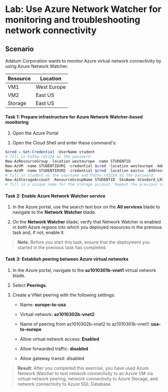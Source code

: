 # Lab: Use Azure Network Watcher for monitoring and troubleshooting network connectivity

## Scenario
  
Adatum Corporation wants to monitor Azure virtual network connectivity by using Azure Network Watcher.

| Resource | Location      |
|----------|---------------|
| VM1      | West Europe   |
| VM2      | East US       |
| Storage  | East US       |


#### Task 1: Prepare infrastructure for Azure Network Watcher-based monitoring

1. Open the Azure Portal

1. Open the Cloud Shell and enter these command's:

```powershell
$cred = Get-Credential -UserName student
# fill in Pa55w.rd1234 as the password
New-AzResourceGroup -location westeurope -name STUDENTID
New-AzVM -name STUDENTIDVM1 -credential $cred -location westeurope -Addressprefix '10.1.0.0/16' -VirtualNetworkName vnet1 -subnetname default -SubnetAddressPrefix '10.1.0.0/24'
New-AzVM -name STUDENTIDVM2 -credential $cred -location eastus -Addressprefix '10.2.0.0/16' -VirtualNetworkName vnet1 -subnetname default -SubnetAddressPrefix '10.2.0.0/24'
# fill in student as the username and Pa55w.rd1234 as the password
New-AzStorageAccount -ResourceGroupName STUDENTID -SkuName Standard_LRS -Location eastus
# fill in a unique name for the storage account. Repeat the previous command when an errormessage is shown.
```


#### Task 2: Enable Azure Network Watcher service

1. In the Azure portal, use the search text box on the **All services** blade to navigate to the **Network Watcher** blade.

2. On the **Network Watcher** blade, verify that Network Watcher is enabled in both Azure regions into which you deployed resources in the previous task and, if not, enable it.

> **Note**: Before you start this task, ensure that the deployment you started in the previous task has completed. 


#### Task 3: Establish peering between Azure virtual networks

1. In the Azure portal, navigate to the **az1010301b-vnet1** virtual network blade.

1. Select **Peerings**.

1. Create a VNet peering with the following settings:

    - Name: **europe-to-usa**

    - Virtual network: **az1010302b-vnet2**

    - Name of peering from az1010302b-vnet2 to az1010301b-vnet1: **usa-to-europe**

    - Allow virtual network access: **Enabled**

    - Allow forwarded traffic: **disabled**

    - Allow gateway transit: disabled



> **Result**: After you completed this exercise, you have used Azure Network Watcher to test network connectivity to an Azure VM via virtual network peering, network connectivity to Azure Storage, and network connectivity to Azure SQL Database.
